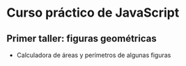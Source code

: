 # Curso práctico de JavaScript

## Primer taller: figuras geométricas

- Calculadora de áreas y perímetros de algunas figuras
